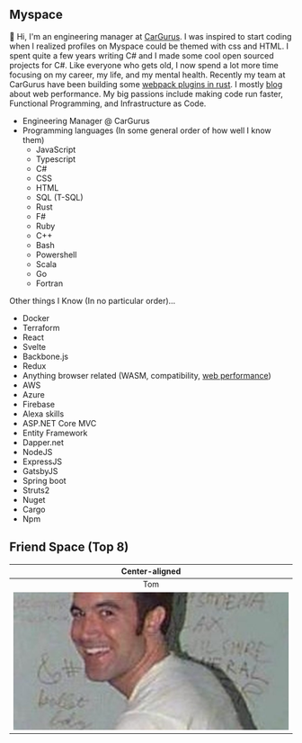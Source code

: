 ## Myspace

👋 Hi, I'm an engineering manager at [CarGurus](https://github.com/cargurus). I was inspired to start coding when I realized profiles on Myspace could be themed with css and HTML. I spent quite a few years writing C# and I made some cool open sourced projects for C#. Like everyone who gets old, I now spend a lot more time focusing on my career, my life, and my mental health. Recently my team at CarGurus have been building some [webpack plugins in rust](https://github.com/cargurus/webpack-hash-cache). I mostly [blog](https://terrible.dev/) about web performance. My big passions include making code run faster, Functional Programming, and Infrastructure as Code.

* Engineering Manager @ CarGurus
* Programming languages (In some general order of how well I know them)
  * JavaScript
  * Typescript
  * C#
  * CSS
  * HTML
  * SQL (T-SQL)
  * Rust
  * F#
  * Ruby
  * C++
  * Bash
  * Powershell
  * Scala
  * Go
  * Fortran

Other things I Know (In no particular order)...

* Docker
* Terraform
* React
* Svelte
* Backbone.js
* Redux
* Anything browser related (WASM, compatibility, [web performance](https://github.com/TerribleDev/WebPerformanceChecklist))
* AWS
* Azure
* Firebase
* Alexa skills
* ASP.NET Core MVC
* Entity Framework
* Dapper.net
* NodeJS
* ExpressJS
* GatsbyJS
* Spring boot
* Struts2
* Nuget
* Cargo
* Npm

## Friend Space (Top 8)

| Center-aligned                   |
|     :---:                        |
|     Tom                          |
|     ![A photo of tom](tom.jpg)   |



